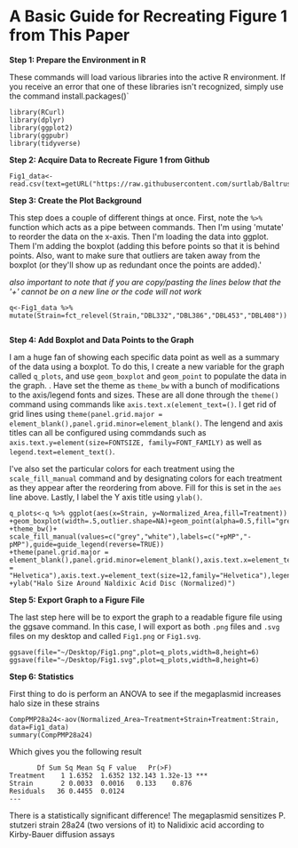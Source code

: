 # A Basic Guide for Recreating Figure 1 from This Paper

**Step 1: Prepare the Environment in R**

These commands will load various libraries into the active R environment. If you receive an error that one of these libraries isn't recognized, simply use the command install.packages()`

```
library(RCurl)
library(dplyr)
library(ggplot2)
library(ggpubr)
library(tidyverse)
```

**Step 2: Acquire Data to Recreate Figure 1 from Github**

```
Fig1_data<-read.csv(text=getURL("https://raw.githubusercontent.com/surtlab/Baltrus_et_al_mSphere_Megaplasmid_2021/main/Final_Stutzeri_Nal_Results.csv"))
```

**Step 3: Create the Plot Background**

This step does a couple of different things at once. First, note the `%>%` function which acts as a pipe between commands. Then I'm using 'mutate' to reorder the data on the x-axis. Then I'm loading the data into ggplot. Them I'm adding the boxplot (adding this before points so that it is behind points. 
Also, want to make sure that outliers are taken away from the boxplot (or they'll show up as redundant once the points are added).'

*also important to note that if you are copy/pasting the lines below that the '+' cannot be on a new line or the code will not work*

```
q<-Fig1_data %>% mutate(Strain=fct_relevel(Strain,"DBL332","DBL386","DBL453","DBL408"))


```

**Step 4: Add Boxplot and Data Points to the Graph**

I am a huge fan of showing each specific data point as well as a summary of the data using a boxplot. To do this, I create a new variable for the graph called `q_plots`, and use `geom_boxplot` and `geom_point` to populate the data in the graph. 
. 
Have set the theme as `theme_bw` with a bunch of modifications to the axis/legend fonts and sizes. These are all done through the `theme()` command using commands like `axis.text.x(element_text=()`. I get rid of grid lines using `theme(panel.grid.major = element_blank(),panel.grid.minor=element_blank()`. The lengend and axis titles can all be configured using commdands such as `axis.text.y=element(size=FONTSIZE, family=FONT_FAMILY)` as well as `legend.text=element_text()`.

I've also set the particular colors for each treatment using the `scale_fill_manual` command and by designating colors for each treatment as they appear after the reordering from above. Fill for this is set in the `aes` line above.
Lastly, I label the Y axis title using `ylab()`.

```
q_plots<-q %>% ggplot(aes(x=Strain, y=Normalized_Area,fill=Treatment))
+geom_boxplot(width=.5,outlier.shape=NA)+geom_point(alpha=0.5,fill="grey",pch=21,position=position_jitter(width=0.11))
+theme_bw()+ scale_fill_manual(values=c("grey","white"),labels=c("+pMP","-pMP"),guide=guide_legend(reverse=TRUE))
+theme(panel.grid.major = element_blank(),panel.grid.minor=element_blank(),axis.text.x=element_text(size=12,family = "Helvetica"),axis.text.y=element_text(size=12,family="Helvetica"),legend.position=c(0.8,0.1),axis.title.x=element_blank(),axis.title.y=element_text(size=14,family="Helvetica"),legend.title=element_blank(),legend.text=element_text(size=10,family="Helvetica"))
+ylab("Halo Size Around Naldixic Acid Disc (Normalized)")
```
**Step 5: Export Graph to a Figure File**

The last step here will be to export the graph to a readable figure file using the ggsave command. In this case, I will export as both `.png` files and `.svg` files on my desktop and called `Fig1.png` or `Fig1.svg`.

```
ggsave(file="~/Desktop/Fig1.png",plot=q_plots,width=8,height=6)
ggsave(file="~/Desktop/Fig1.svg",plot=q_plots,width=8,height=6)
```


**Step 6: Statistics**

First thing to do is perform an ANOVA to see if the megaplasmid increases halo size in these strains

```
CompPMP28a24<-aov(Normalized_Area~Treatment+Strain+Treatment:Strain, data=Fig1_data)
summary(CompPMP28a24)
```

Which gives you the following result

```
	   Df Sum Sq Mean Sq F value   Pr(>F)    
Treatment    1 1.6352  1.6352 132.143 1.32e-13 ***
Strain       2 0.0033  0.0016   0.133    0.876    
Residuals   36 0.4455  0.0124                     
---

```
There is a statistically significant difference! The megaplasmid sensitizes P. stutzeri strain 28a24 (two versions of it) to Nalidixic acid according to Kirby-Bauer diffusion assays
